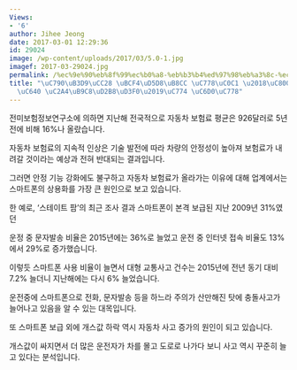 ```yaml
---
Views:
- '6'
author: Jihee Jeong
date: 2017-03-01 12:29:36
id: 29024
image: /wp-content/uploads/2017/03/5.0-1.jpg
imagef: 2017-03-29024.jpg
permalink: /%ec%9e%90%eb%8f%99%ec%b0%a8-%eb%b3%b4%ed%97%98%eb%a3%8c-%ec%9d%b8%ec%83%81-%ec%a0%80%ec%9c%a0%ea%b0%80%ec%99%80-%ec%8a%a4%eb%a7%88%ed%8a%b8%ed%8f%b0%ec%9d%b4-%ec%9b%90%ec%9d%b8/
title: "\uC790\uB3D9\uCC28 \uBCF4\uD5D8\uB8CC \uC778\uC0C1 \u2018\uC800\uC720\uAC00\
  \uC640 \uC2A4\uB9C8\uD2B8\uD3F0\u2019\uC774 \uC6D0\uC778"
---
```


전미보험정보연구소에 의하면 지난해 전국적으로 자동차 보험료 평균은 926달러로 5년전에 비해 16%나 올랐습니다.

자동차 보험료의 지속적 인상은 기술 발전에 따라 차량의 안정성이 높아져 보험료가 내려갈 것이라는 예상과 전혀 반대되는 결과입니다.

그러면 안정 기능 강화에도 불구하고 자동차 보험료가 올라가는 이유에 대해 업계에서는 스마트폰의 상용화를 가장 큰 원인으로 보고 있습니다.

한 예로, ‘스테이트 팜’의 최근 조사 결과 스마트폰이 본격 보급된 지난 2009년 31%였던

운정 중 문자발송 비율은 2015년에는 36%로 늘었고 운전 중 인터넷 접속 비율도 13%에서 29%로 증가했습니다.

이렇듯 스마트폰 사용 비율이 늘면서 대형 교통사고 건수는 2015년에 전년 동기 대비 7.2% 늘더니 지난해에는 다시 6% 늘었습니다.

운전중에 스마트폰으로 전화, 문자발송 등을 하느라 주의가 산만해진 탓에 충돌사고가 늘어나고 있음을 알 수 있는 대목입니다.

또 스마트폰 보급 외에 개스값 하락 역시 자동차 사고 증가의 원인이 되고 있습니다.

개스값이 싸지면서 더 많은 운전자가 차를 몰고 도로로 나가다 보니 사고 역시 꾸준히 늘고 있다는 분석입니다.
